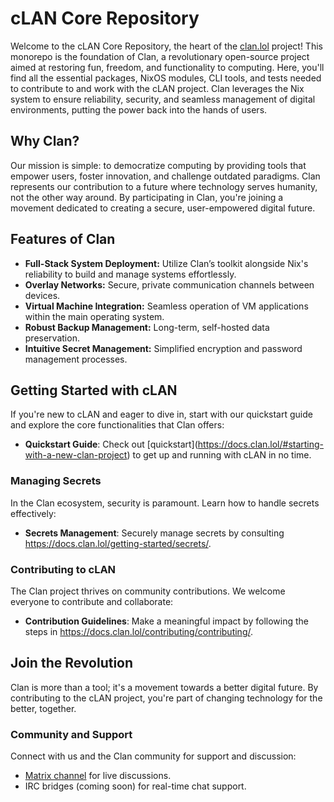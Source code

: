 # cLAN Core Repository

Welcome to the cLAN Core Repository, the heart of the [clan.lol](https://clan.lol/) project! This monorepo is the foundation of Clan, a revolutionary open-source project aimed at restoring fun, freedom, and functionality to computing. Here, you'll find all the essential packages, NixOS modules, CLI tools, and tests needed to contribute to and work with the cLAN project. Clan leverages the Nix system to ensure reliability, security, and seamless management of digital environments, putting the power back into the hands of users.

## Why Clan?

Our mission is simple: to democratize computing by providing tools that empower users, foster innovation, and challenge outdated paradigms. Clan represents our contribution to a future where technology serves humanity, not the other way around. By participating in Clan, you're joining a movement dedicated to creating a secure, user-empowered digital future.

## Features of Clan

- **Full-Stack System Deployment:** Utilize Clan’s toolkit alongside Nix's reliability to build and manage systems effortlessly.
- **Overlay Networks:** Secure, private communication channels between devices.
- **Virtual Machine Integration:** Seamless operation of VM applications within the main operating system.
- **Robust Backup Management:** Long-term, self-hosted data preservation.
- **Intuitive Secret Management:** Simplified encryption and password management processes.

## Getting Started with cLAN

If you're new to cLAN and eager to dive in, start with our quickstart guide and explore the core functionalities that Clan offers:

- **Quickstart Guide**: Check out [quickstart](https://docs.clan.lol/#starting-with-a-new-clan-project<!-- [docs/site/index.md](docs/site/index.md) -->) to get up and running with cLAN in no time.

### Managing Secrets

In the Clan ecosystem, security is paramount. Learn how to handle secrets effectively:

- **Secrets Management**: Securely manage secrets by consulting https://docs.clan.lol/getting-started/secrets/<!-- [secrets.md](docs/site/getting-started/secrets.md) -->.

### Contributing to cLAN

The Clan project thrives on community contributions. We welcome everyone to contribute and collaborate:

- **Contribution Guidelines**: Make a meaningful impact by following the steps in https://docs.clan.lol/contributing/contributing/<!-- [contributing.md](docs/CONTRIBUTING.md) -->.

## Join the Revolution

Clan is more than a tool; it's a movement towards a better digital future. By contributing to the cLAN project, you're part of changing technology for the better, together.

### Community and Support

Connect with us and the Clan community for support and discussion:

- [Matrix channel](https://matrix.to/#/!djzOHBBBHnwQkgNgdV:matrix.org?via=blog.clan.lol) for live discussions.
- IRC bridges (coming soon) for real-time chat support.

